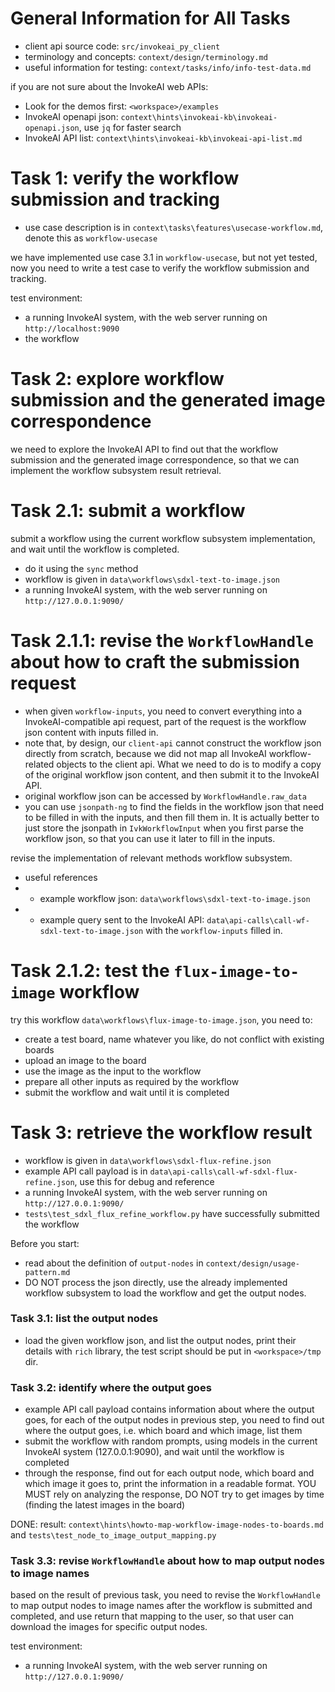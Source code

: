 # General Information for All Tasks

- client api source code: `src/invokeai_py_client`
- terminology and concepts: `context/design/terminology.md`
- useful information for testing: `context/tasks/info/info-test-data.md`

if you are not sure about the InvokeAI web APIs:
- Look for the demos first: `<workspace>/examples`
- InvokeAI openapi json: `context\hints\invokeai-kb\invokeai-openapi.json`, use `jq` for faster search
- InvokeAI API list: `context\hints\invokeai-kb\invokeai-api-list.md`

# Task 1: verify the workflow submission and tracking

- use case description is in `context\tasks\features\usecase-workflow.md`, denote this as `workflow-usecase`

we have implemented use case 3.1 in `workflow-usecase`, but not yet tested, now you need to write a test case to verify the workflow submission and tracking.

test environment:
- a running InvokeAI system, with the web server running on `http://localhost:9090`
- the workflow 

# Task 2: explore workflow submission and the generated image correspondence

we need to explore the InvokeAI API to find out that the workflow submission and the generated image correspondence, so that we can implement the workflow subsystem result retrieval.

# Task 2.1: submit a workflow

submit a workflow using the current workflow subsystem implementation, and wait until the workflow is completed.

- do it using the `sync` method
- workflow is given in `data\workflows\sdxl-text-to-image.json`
- a running InvokeAI system, with the web server running on `http://127.0.0.1:9090/`

# Task 2.1.1: revise the `WorkflowHandle` about how to craft the submission request

- when given `workflow-inputs`, you need to convert everything into a InvokeAI-compatible api request, part of the request is the workflow json content with inputs filled in.
- note that, by design, our `client-api` cannot construct the workflow json directly from scratch, because we did not map all InvokeAI workflow-related objects to the client api. What we need to do is to modify a copy of the original workflow json content, and then submit it to the InvokeAI API.
- original workflow json can be accessed by `WorkflowHandle.raw_data`
- you can use `jsonpath-ng` to find the fields in the workflow json that need to be filled in with the inputs, and then fill them in. It is actually better to just store the jsonpath in `IvkWorkflowInput` when you first parse the workflow json, so that you can use it later to fill in the inputs.

revise the implementation of relevant methods workflow subsystem.

- useful references
- - example workflow json: `data\workflows\sdxl-text-to-image.json`
- - example query sent to the InvokeAI API: `data\api-calls\call-wf-sdxl-text-to-image.json` with the `workflow-inputs` filled in.

# Task 2.1.2: test the `flux-image-to-image` workflow

try this workflow `data\workflows\flux-image-to-image.json`, you need to:
- create a test board, name whatever you like, do not conflict with existing boards
- upload an image to the board
- use the image as the input to the workflow
- prepare all other inputs as required by the workflow
- submit the workflow and wait until it is completed

# Task 3: retrieve the workflow result

- workflow is given in `data\workflows\sdxl-flux-refine.json`
- example API call payload is in `data\api-calls\call-wf-sdxl-flux-refine.json`, use this for debug and reference
- a running InvokeAI system, with the web server running on `http://127.0.0.1:9090/`
- `tests\test_sdxl_flux_refine_workflow.py` have successfully submitted the workflow 

Before you start:
- read about the definition of `output-nodes` in `context/design/usage-pattern.md`
- DO NOT process the json directly, use the already implemented workflow subsystem to load the workflow and get the output nodes.


### Task 3.1: list the output nodes

- load the given workflow json, and list the output nodes, print their details with `rich` library, the test script should be put in `<workspace>/tmp` dir.

### Task 3.2: identify where the output goes

- example API call payload contains information about where the output goes, for each of the output nodes in previous step, you need to find out where the output goes, i.e. which board and which image, list them
- submit the workflow with random prompts, using models in the current InvokeAI system (127.0.0.1:9090), and wait until the workflow is completed
- through the response, find out for each output node, which board and which image it goes to, print the information in a readable format. YOU MUST rely on analyzing the response, DO NOT try to get images by time (finding the latest images in the board)

DONE:
result: `context\hints\howto-map-workflow-image-nodes-to-boards.md` and `tests\test_node_to_image_output_mapping.py`


### Task 3.3: revise `WorkflowHandle` about how to map output nodes to image names

based on the result of previous task, you need to revise the `WorkflowHandle` to map output nodes to image names after the workflow is submitted and completed, and use return that mapping to the user, so that user can download the images for specific output nodes.

test environment:
- a running InvokeAI system, with the web server running on `http://127.0.0.1:9090/`


